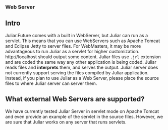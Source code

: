 ### Web Server

## Intro
Juliar.Future comes with a built in WebServer, but Juliar can run as a servlet. This means that you can use
 WebServers such as Apache Tomcat and Eclipse Jetty to server files. For WebMasters, it may be more advantageous to run
 Juliar as a servlet for higher customization.
 http://localhost should output some content. Juliar files use `.jrl` extension
and are coded the same way any other application is being coded. Juliar reads files and **interprets** them, and serves
the output. Juliar server does not currently support serving the files compiled by Juliar application. Instead, if you
plan to use Juliar as a Web Server, please place the source files to where Juliar server can server them.

## What external Web Servers are supported?
We have currently tested Juliar Server in servlet mode on Apache Tomcat and even provide an example of the servlet in
the source files. However, we are sure that Juliar works on any server that runs servlets.
